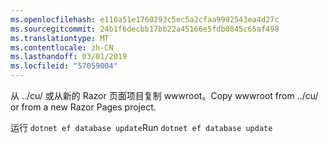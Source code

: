 ```yaml
---
ms.openlocfilehash: e110a51e1760293c5ec5a2cfaa9992543ea4d27c
ms.sourcegitcommit: 24b1f6decbb17bb22a45166e5fdb0845c65af498
ms.translationtype: MT
ms.contentlocale: zh-CN
ms.lasthandoff: 03/01/2019
ms.locfileid: "57059004"
---
```

<span data-ttu-id="16530-101">从 ../cu/ 或从新的 Razor 页面项目复制 wwwroot。</span><span class="sxs-lookup"><span data-stu-id="16530-101">Copy wwwroot from ../cu/ or from a new Razor Pages project.</span></span>

<span data-ttu-id="16530-102">运行 `dotnet ef database update`</span><span class="sxs-lookup"><span data-stu-id="16530-102">Run `dotnet ef database update`</span></span>

